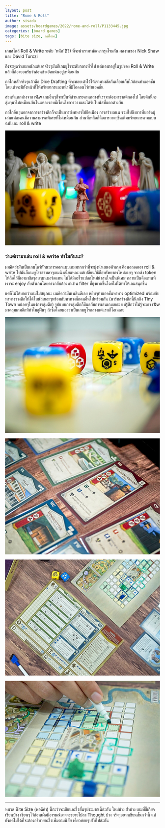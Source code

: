 ```yaml
---
layout: post
title: "Rome & Roll"
author: sisada
image: assets/boardgames/2022/rome-and-roll/P1133445.jpg
categories: [board games]
tags: [bite size, กบโอเค]
---
```

เกมสไตล์ Roll & Write ระดับ 'หนัก'(!?) ที่จะนำเรามาพัฒนากรุงโรมกัน ผลงานของ Nick Shaw และ Dávid Turczi

ถึงจะพูดว่าเกมหนักแต่เอาจริงๆมันก็เกมยูโรระดับกลางทั่วไป แต่พอมาอยู่ในรูปของ Roll & Write แล้วก็ต้องยอมรับว่าค่อนข้างอัดแน่นอยู่เหมือนกัน

กลไกหลักจริงๆแล้วคือ Dice Drafting ที่จะทอยเต๋าไว้ให้เรามาผลัดกันเลือกเก็บไว้ก่อนทำแอคชั่น โดยเต๋าจะมีทั้งหน้าที่ให้ทรัพยากรและหน้าที่มีไอคอนไว้ทำแอคชั่น

ส่วนที่แตกต่างจาก r&w เกมอื่นๆก็จะเป็นที่ส่วนกระดานกลางที่เราจะต้องมาวาดตึกลงไป โดยตึกนี้จะสุ่มๆมาไม่เหมือนกันในแต่ละรอบมีเงื่อนไขการวางและได้รับโบนัสที่แตกต่างกัน

กลไกอื่นๆนอกจากการสร้างตึกก็จะเป็นการส่งทหารไปยึดเมือง การสร้างถนน รวมไปถึงการที่บอร์ดผู้เล่นแต่ละคนมีความสามารถพิเศษที่ไม่เหมือนกัน ส่วนที่เหลือก็คือการวาดๆขีดเติมทรัพยากรตามแบบฉบับเกม roll & write 

![alt tag](/assets/boardgames/2022/rome-and-roll/P1133450.jpg)

### ว่าแต่เรามาเล่น roll & write ทำไมกันนะ?

ผมคิดว่ามันเป็นเกมโชว์ทักษะการออกแบบเกมมากกว่าที่จะมุ่งนำเสนอตัวเกม คือพอถอดเอา roll & write ไปมันก็เกมยูโรธรรมดาๆเกมนึงเนี่ยแหละ แต่เปลี่ยนวิธีถือทรัพยากรใหม่เฉยๆ จากส่ง token ให้ถือไว้ก็เอามาขีดๆลบๆบนบอร์ดแทน ไม่ได้มีอะไรแปลกใหม่น่าสนใจเป็นพิเศษ กลายเป็นคือแทนที่เราจะ enjoy กับตัวเกมโดยตรงกลับต้องมาผ่าน filter ที่ยุ่งยากขึ้นโดยไม่ได้ทำให้เกมสนุกขึ้น

แต่ก็ไม่ได้บอกว่าเกมไม่สนุกนะ ผมคิดว่ามันเพลินดีเลย หยิบๆทำแอคชั่นหาทาง optimized พร้อมกับหาทางวางตึกให้ได้โบนัสเยอะๆพร้อมกับหาทางกั๊กคนอื่นไปพร้อมกัน (พาร์ทสร้างตึกนี้นึกถึง Tiny Town หน่อยๆในแง่การสุ่มตึก) รูปแบบการสุ่มตึกก็มีผลกับการเล่นเกมเยอะ แค่รู้สึกว่าไม่รู้จะเอา r&w มาคลุมเกมอีกทีทำไมดูฝืนๆ ถ้าซื้อโดยมองว่าเป็นเกมยูโรกลางแต่แรกก็โอเคเลย

![alt tag](/assets/boardgames/2022/rome-and-roll/P1133438.jpg)

![alt tag](/assets/boardgames/2022/rome-and-roll/P1133440.jpg)

![alt tag](/assets/boardgames/2022/rome-and-roll/P1133454.jpg)

![alt tag](/assets/boardgames/2022/rome-and-roll/P1133456.jpg)

---
หมวด Bite Size (พอดีคำ) นี้กะว่าจะเขียนอะไรสั้นๆประมาณนี้ล่ะกัน ใหม่บ้าง ซ้ำบ้าง เกมที่ขี้เกียจเขียนบ้าง เขียนๆไว้ก่อนเผื่อมีอารมณ์อาจจะขยายไปลง Thought บ้าง จริงๆอยากเขียนสั้นกว่านี้ แต่ยังอดไม่ได้ที่จะต้องอธิบายอะไรเพิ่มตามนิสัย เดี๋ยวค่อยๆปรับไปล่ะกัน